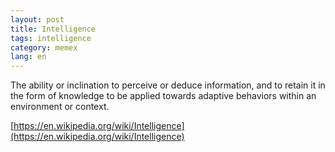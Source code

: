 ```yaml
---
layout: post
title: Intelligence
tags: intelligence
category: memex
lang: en
---
```


The ability or inclination to perceive or deduce information, and to retain it in the form of knowledge to be applied towards adaptive behaviors within an environment or context.

[https://en.wikipedia.org/wiki/Intelligence](https://en.wikipedia.org/wiki/Intelligence)

